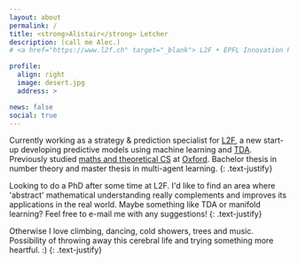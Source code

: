 ```yaml
---
layout: about
permalink: /
title: <strong>Alistair</strong> Letcher
description: (call me Alec.)
# <a href="https://www.l2f.ch" target="_blank"> L2F • EPFL Innovation Park • Lausanne, Switzerland</a>

profile:
  align: right
  image: desert.jpg
  address: >

news: false
social: true
---
```


Currently working as a strategy & prediction specialist for <a href="https://www.l2f.ch" target="_blank">L2F</a>, a new start-up developing predictive models using machine learning and <a href="https://en.wikipedia.org/wiki/Topological_data_analysis" target="_blank">TDA</a>. Previously studied <a href="https://www.maths.ox.ac.uk/members/students/postgraduate-courses/msc-mfocs" target="_blank">maths and theoretical CS</a> at <a href="https://www.ox.ac.uk" target="_blank">Oxford</a>. Bachelor thesis in number theory and master thesis in multi-agent learning.
{: .text-justify}

Looking to do a PhD after some time at L2F. I'd like to find an area where 'abstract' mathematical understanding really complements and improves its applications in the real world. Maybe something like TDA or manifold learning? Feel free to e-mail me with any suggestions!
{: .text-justify}

Otherwise I love climbing, dancing, cold showers, trees and music. Possibility of throwing away this cerebral life and trying something more heartful. :)
{: .text-justify}
